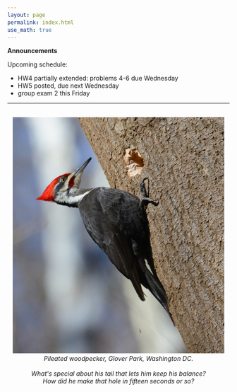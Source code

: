 ```yaml
---
layout: page 
permalink: index.html
use_math: true
---
```


**Announcements**

Upcoming schedule:

* HW4 partially extended: problems 4-6 due Wednesday
* HW5 posted, due next Wednesday
* group exam 2 this Friday

---

<br>

<center> <img src="woodpecker.jpg">
<br>
<em>Pileated woodpecker, Glover Park, Washington DC.<br><br>
What's special about his tail that lets him keep his balance?<br>
How did he make that hole in fifteen seconds or so?
</em>
</center>
